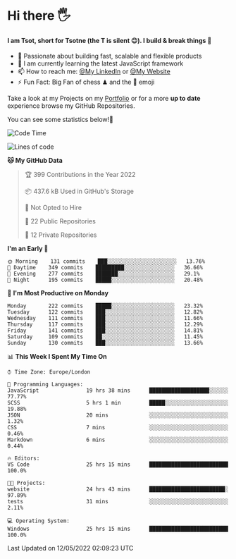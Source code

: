 # Hi there :raised_hand_with_fingers_splayed:
#### I am Tsot, short for Tsotne (the T is silent :wink:). I build & break things :space_invader:
- :telescope: Passionate about building fast, scalable and flexible products
- :seedling: I am currently learning the latest JavaScript framework 
- :mailbox: How to reach me: [@My LinkedIn](https://www.linkedin.com/in/tsotne-gvadzabia/) or [@My Website](https://tsotne.co.uk/contact)
- :zap: Fun Fact: Big Fan of chess ♟ and the 👾 emoji

Take a look at my Projects on my [Portfolio](https://tsotne.co.uk/) or for a more **up to date** experience browse my GitHub Repositories.

You can see some statistics below!:space_invader:
<!--START_SECTION:waka-->
![Code Time](http://img.shields.io/badge/Code%20Time-0%20secs-blue)

![Lines of code](https://img.shields.io/badge/From%20Hello%20World%20I%27ve%20Written-2%20Million%20lines%20of%20code-blue)

**🐱 My GitHub Data** 

> 🏆 399 Contributions in the Year 2022
 > 
> 📦 437.6 kB Used in GitHub's Storage 
 > 
> 🚫 Not Opted to Hire
 > 
> 📜 22 Public Repositories 
 > 
> 🔑 12 Private Repositories  
 > 
**I'm an Early 🐤** 

```text
🌞 Morning    131 commits    ███░░░░░░░░░░░░░░░░░░░░░░   13.76% 
🌆 Daytime    349 commits    █████████░░░░░░░░░░░░░░░░   36.66% 
🌃 Evening    277 commits    ███████░░░░░░░░░░░░░░░░░░   29.1% 
🌙 Night      195 commits    █████░░░░░░░░░░░░░░░░░░░░   20.48%

```
📅 **I'm Most Productive on Monday** 

```text
Monday       222 commits    █████░░░░░░░░░░░░░░░░░░░░   23.32% 
Tuesday      122 commits    ███░░░░░░░░░░░░░░░░░░░░░░   12.82% 
Wednesday    111 commits    ███░░░░░░░░░░░░░░░░░░░░░░   11.66% 
Thursday     117 commits    ███░░░░░░░░░░░░░░░░░░░░░░   12.29% 
Friday       141 commits    ███░░░░░░░░░░░░░░░░░░░░░░   14.81% 
Saturday     109 commits    ██░░░░░░░░░░░░░░░░░░░░░░░   11.45% 
Sunday       130 commits    ███░░░░░░░░░░░░░░░░░░░░░░   13.66%

```


📊 **This Week I Spent My Time On** 

```text
⌚︎ Time Zone: Europe/London

💬 Programming Languages: 
JavaScript               19 hrs 38 mins      ███████████████████░░░░░░   77.77% 
SCSS                     5 hrs 1 min         █████░░░░░░░░░░░░░░░░░░░░   19.88% 
JSON                     20 mins             ░░░░░░░░░░░░░░░░░░░░░░░░░   1.32% 
CSS                      7 mins              ░░░░░░░░░░░░░░░░░░░░░░░░░   0.46% 
Markdown                 6 mins              ░░░░░░░░░░░░░░░░░░░░░░░░░   0.44%

🔥 Editors: 
VS Code                  25 hrs 15 mins      █████████████████████████   100.0%

🐱‍💻 Projects: 
website                  24 hrs 43 mins      ████████████████████████░   97.89% 
tests                    31 mins             ░░░░░░░░░░░░░░░░░░░░░░░░░   2.11%

💻 Operating System: 
Windows                  25 hrs 15 mins      █████████████████████████   100.0%

```


 Last Updated on 12/05/2022 02:09:23 UTC
<!--END_SECTION:waka-->
